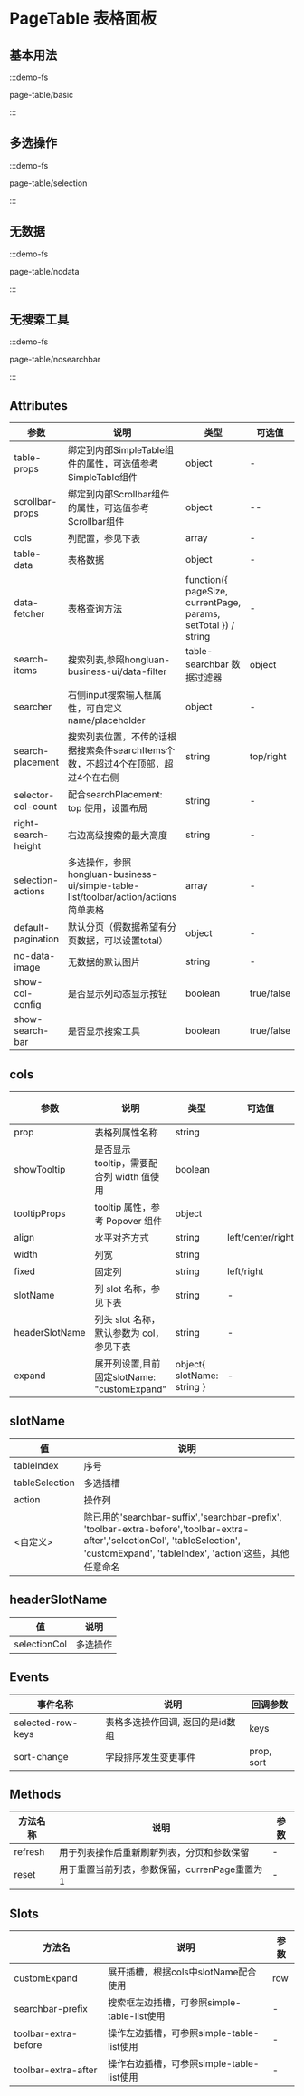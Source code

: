 # PageTable 表格面板


## 基本用法

:::demo-fs

page-table/basic

:::

## 多选操作

:::demo-fs

page-table/selection

:::

## 无数据

:::demo-fs

page-table/nodata

:::

## 无搜索工具

:::demo-fs

page-table/nosearchbar

:::


## Attributes
| 参数      | 说明          | 类型      | 可选值                           | 默认值  |
|---------- |-------------- |---------- |--------------------------------  |-------- |
| table-props | 绑定到内部SimpleTable组件的属性，可选值参考SimpleTable组件 | object  | -  | -  |
| scrollbar-props | 绑定到内部Scrollbar组件的属性，可选值参考Scrollbar组件 | object | -- | -- |
| cols         | 列配置，参见下表                    | array  | -                          | -      |
| table-data   | 表格数据                    | object  | -     | -      |
| data-fetcher   | 表格查询方法               | function({ pageSize, currentPage, params, setTotal }) / string  | - | -      |
| search-items   | 搜索列表,参照hongluan-business-ui/data-filter|table-searchbar 数据过滤器 | object  | -  | -      |
| searcher   | 右侧input搜索输入框属性，可自定义name/placeholder | object  | -  | {name: 'searchName',placeholder: '请输入搜索条件'} |
| search-placement   | 搜索列表位置，不传的话根据搜索条件searchItems个数，不超过4个在顶部，超过4个在右侧 | string  | top/right  | - |
| selector-col-count   | 配合searchPlacement: top 使用，设置布局 | string  |  -  | 'count-xl-2 count-lg-2 count-md-1' |
| right-search-height   | 右边高级搜索的最大高度| string  | -   | 500px      |
| selection-actions   | 多选操作，参照hongluan-business-ui/simple-table-list/toolbar/action/actions 简单表格| array  | -   | -      |
| default-pagination   | 默认分页（假数据希望有分页数据，可以设置total）| object  |   -   |  { pageSize:10, currentPage:1, total: 0 } |
| no-data-image   | 无数据的默认图片 | string  |   -   |  - |
| show-col-config   | 是否显示列动态显示按钮 | boolean  |   true/false   |  true |
| show-search-bar   | 是否显示搜索工具 | boolean  |   true/false   |  true |

## cols

| 参数           | 说明                                       | 类型    | 可选值            | 默认值 |
| -------------- | ------------------------------------------ | ------- | ----------------- | ------ |
| prop           | 表格列属性名称                             | string  |                   |        |
| showTooltip    | 是否显示 tooltip，需要配合列 width 值使用  | boolean |                   | false  |
| tooltipProps   | tooltip 属性，参考 Popover 组件            | object  |                   |        |
| align          | 水平对齐方式                                   | string  | left/center/right | left   |
| width          | 列宽                                       | string  |                   | -      |
| fixed          | 固定列                                     | string  | left/right        | -      |
| slotName       | 列 slot 名称，参见下表   | string  | -                 | -      |
| headerSlotName | 列头 slot 名称，默认参数为 col，参见下表 | string  | -                 | -      |
| expand         | 展开列设置,目前固定slotName: "customExpand" | object{ slotName: string }  |  -  | -      |

## slotName
| 值           | 说明                                       |
| -------------- | ------------------------------------------ |
| tableIndex          | 序号                                   |
| tableSelection          | 多选插槽  |
| action          | 操作列  |
| <自定义>          | 除已用的'searchbar-suffix','searchbar-prefix', 'toolbar-extra-before','toolbar-extra-after','selectionCol', 'tableSelection', 'customExpand', 'tableIndex', 'action'这些，其他任意命名  |


## headerSlotName
| 值           | 说明                                       |
| -------------- | ------------------------------------------ |
| selectionCol          | 多选操作                                   |


## Events
| 事件名称 | 说明 | 回调参数 |
|---------- |-------- |---------- |
| selected-row-keys | 表格多选操作回调, 返回的是id数组 | keys |
| sort-change | 字段排序发生变更事件 | prop, sort|

## Methods
| 方法名称 | 说明 | 参数 |
|---------- |-------- |---------- |
| refresh | 用于列表操作后重新刷新列表，分页和参数保留 | - |
| reset | 用于重置当前列表，参数保留，currenPage重置为1 | - |

## Slots
| 方法名 | 说明 | 参数 |
| ---- | ---- | ---- |
| customExpand   | 展开插槽，根据cols中slotName配合使用 | row |
| searchbar-prefix   | 搜索框左边插槽，可参照simple-table-list使用 | - |
| toolbar-extra-before   | 操作左边插槽，可参照simple-table-list使用 | - |
| toolbar-extra-after   | 操作右边插槽，可参照simple-table-list使用 | - |


